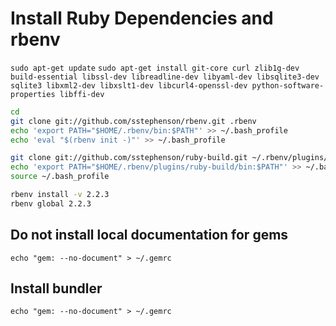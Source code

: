 # Install Ruby Dependencies and rbenv

`sudo apt-get update`
`sudo apt-get install git-core curl zlib1g-dev build-essential libssl-dev libreadline-dev libyaml-dev libsqlite3-dev sqlite3 libxml2-dev libxslt1-dev libcurl4-openssl-dev python-software-properties libffi-dev`

```bash
cd
git clone git://github.com/sstephenson/rbenv.git .rbenv
echo 'export PATH="$HOME/.rbenv/bin:$PATH"' >> ~/.bash_profile
echo 'eval "$(rbenv init -)"' >> ~/.bash_profile

git clone git://github.com/sstephenson/ruby-build.git ~/.rbenv/plugins/ruby-build
echo 'export PATH="$HOME/.rbenv/plugins/ruby-build/bin:$PATH"' >> ~/.bash_profile
source ~/.bash_profile

rbenv install -v 2.2.3
rbenv global 2.2.3
```

## Do not install local documentation for gems
`echo "gem: --no-document" > ~/.gemrc`

## Install bundler
`echo "gem: --no-document" > ~/.gemrc`
